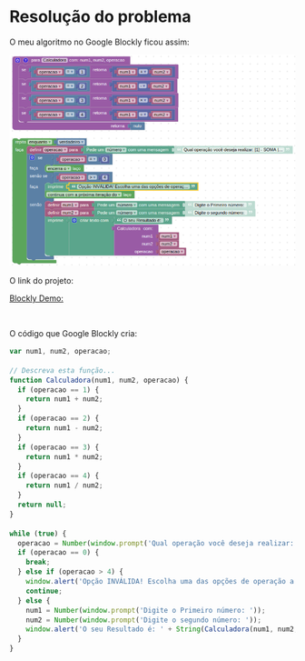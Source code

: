 # Resolução do problema

O meu algoritmo no Google Blockly ficou assim:

<img src='https://github.com/marcelofox4/formacao-acelerada-em-programacao-softex/blob/main/01-logica-de-programacao-e-orientacao-a-objetos/m2-introducao-a-programacao/13-code-park/img/blockly-funcoes.png'>

O link do projeto:

[Blockly Demo:](https://blockly-demo.appspot.com/static/demos/code/index.html?lang=pt-br#py3sx7)

<br>

O código que Google Blockly cria:

```jsx
var num1, num2, operacao;

// Descreva esta função...
function Calculadora(num1, num2, operacao) {
  if (operacao == 1) {
    return num1 + num2;
  }
  if (operacao == 2) {
    return num1 - num2;
  }
  if (operacao == 3) {
    return num1 * num2;
  }
  if (operacao == 4) {
    return num1 / num2;
  }
  return null;
}

while (true) {
  operacao = Number(window.prompt('Qual operação você deseja realizar: [1] - SOMA | [2] - SUBTRAÇÃO | [3] - MULTIPLICAÇÃO | [4] - DIVISÃO | [0] - SAIR'));
  if (operacao == 0) {
    break;
  } else if (operacao > 4) {
    window.alert('Opção INVÁLIDA! Escolha uma das opções de operação a seguir!');
    continue;
  } else {
    num1 = Number(window.prompt('Digite o Primeiro número: '));
    num2 = Number(window.prompt('Digite o segundo número: '));
    window.alert('O seu Resultado é: ' + String(Calculadora(num1, num2, operacao)));
  }
}
```
